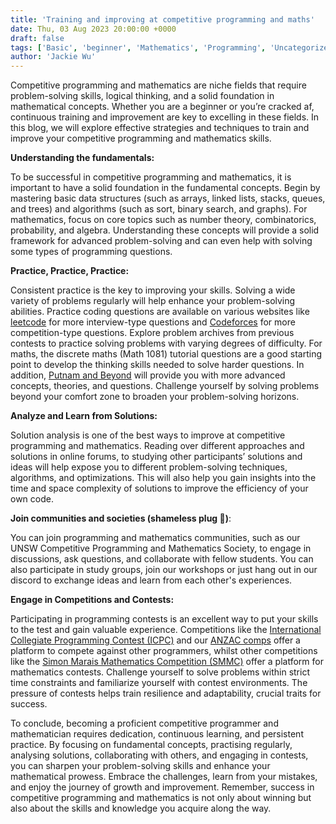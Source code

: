 ```yaml
---
title: 'Training and improving at competitive programming and maths'
date: Thu, 03 Aug 2023 20:00:00 +0000
draft: false
tags: ['Basic', 'beginner', 'Mathematics', 'Programming', 'Uncategorized']
author: 'Jackie Wu'
---
```


Competitive programming and mathematics are niche fields that require problem-solving skills, logical thinking, and a solid foundation in mathematical concepts. Whether you are a beginner or you’re cracked af, continuous training and improvement are key to excelling in these fields. In this blog, we will explore effective strategies and techniques to train and improve your competitive programming and mathematics skills.

<!--more-->

**Understanding the fundamentals:**

To be successful in competitive programming and mathematics, it is important to have a solid foundation in the fundamental concepts. Begin by mastering basic data structures (such as arrays, linked lists, stacks, queues, and trees) and algorithms (such as sort, binary search, and graphs). For mathematics, focus on core topics such as number theory, combinatorics, probability, and algebra. Understanding these concepts will provide a solid framework for advanced problem-solving and can even help with solving some types of programming questions. 

**Practice, Practice, Practice:**

Consistent practice is the key to improving your skills. Solving a wide variety of problems regularly will help enhance your problem-solving abilities. Practice coding questions are available on various websites like [leetcode](https://leetcode.com/) for more interview-type questions and [Codeforces](https://codeforces.com/) for more competition-type questions. Explore problem archives from previous contests to practice solving problems with varying degrees of difficulty. For maths, the discrete maths (Math 1081) tutorial questions are a good starting point to develop the thinking skills needed to solve harder questions. In addition, [Putnam and Beyond](http://www.cms.zju.edu.cn/UploadFiles/AttachFiles/201082333637670.pdf) will provide you with more advanced concepts, theories, and questions. Challenge yourself by solving problems beyond your comfort zone to broaden your problem-solving horizons. 

**Analyze and Learn from Solutions:**

Solution analysis is one of the best ways to improve at competitive programming and mathematics. Reading over different approaches and solutions in online forums, to studying other participants’ solutions and ideas will help expose you to different problem-solving techniques, algorithms, and optimizations. This will also help you gain insights into the time and space complexity of solutions to improve the efficiency of your own code.

**Join communities and societies (shameless plug 🙂)**:

You can join programming and mathematics communities, such as our UNSW Competitive Programming and Mathematics Society, to engage in discussions, ask questions, and collaborate with fellow students. You can also participate in study groups, join our workshops or just hang out in our discord to exchange ideas and learn from each other's experiences.

**Engage in Competitions and Contests:**

Participating in programming contests is an excellent way to put your skills to the test and gain valuable experience. Competitions like the [International Collegiate Programming Contest (ICPC)](https://icpc.global/) and our [ANZAC comps](https://sppcontests.org/anzac-contests/) offer a platform to compete against other programmers, whilst other competitions like the [Simon Marais Mathematics Competition (SMMC)](https://www.simonmarais.org) offer a platform for mathematics contests. Challenge yourself to solve problems within strict time constraints and familiarize yourself with contest environments. The pressure of contests helps train resilience and adaptability, crucial traits for success.

To conclude, becoming a proficient competitive programmer and mathematician requires dedication, continuous learning, and persistent practice. By focusing on fundamental concepts, practising regularly, analysing solutions, collaborating with others, and engaging in contests, you can sharpen your problem-solving skills and enhance your mathematical prowess. Embrace the challenges, learn from your mistakes, and enjoy the journey of growth and improvement. Remember, success in competitive programming and mathematics is not only about winning but also about the skills and knowledge you acquire along the way.